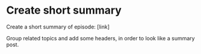 # Create short summary

Create a short summary of episode: [link]

Group related topics and add some headers, in order to look like a summary post.
